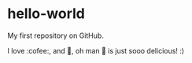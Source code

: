 hello-world
===========

My first repository on GitHub.

I love :cofee:, and :pizza:, oh man :pizza: is just sooo delicious! :)

